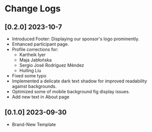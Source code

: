 # Change Logs

## [0.2.0] 2023-10-7

- Introduced Footer: Displaying our sponsor's logo prominently.
- Enhanced participant page.
- Profile corrections for:
    - Kartheik Iyer
    - Maja Jabłońska
    - Sergio José Rodríguez Méndez
    - Huiling Liu
- Fixed some typo
- Implemented a delicate dark text shadow for improved readability against backgrounds.
- Optimized some of mobile background fig display issues.
- Add new text in About page

## [0.1.0] 2023-09-30

- Brand-New Template
